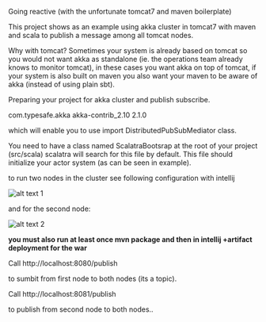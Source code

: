 Going reactive (with the unfortunate tomcat7 and maven boilerplate)

This project shows as an example using akka cluster in tomcat7 with maven and scala to publish a message among all tomcat nodes.

Why with tomcat? Sometimes your system is already based on tomcat so you would not want akka as standalone (ie. the operations team already knows to monitor tomcat), in these cases you want akka on top of tomcat, if your system is also built on maven you also want your maven to be aware of akka (instead of using plain sbt).

Preparing your project for akka cluster and publish subscribe.

<dependency>
	<groupId>com.typesafe.akka</groupId>
	<artifactId>akka-contrib_2.10</artifactId>
	<version>2.1.0</version>
</dependency>

which will enable you to use import DistributedPubSubMediator class.

You need to have a class named ScalatraBootsrap at the root of your project (src/scala) scalatra will search for this file by default.
This file should initialize your actor system (as can be seen in example).

to run two nodes in the cluster see following configuration with intellij

![alt text 1](http://github.com/tomer-ben-david/akkaServlet/raw/master/doc/images/tomcat-akka-cluster-2551.png)

and for the second node:

![alt text 2](http://github.com/tomer-ben-david/akkaServlet/raw/master/doc/images/tomcat-akka-cluster-2552.png)

**you must also run at least once mvn package and then in intellij +artifact deployment for the war**

Call http://localhost:8080/publish

to sumbit from first node to both nodes (its a topic).

Call http://localhost:8081/publish

to publish from second node to both nodes..